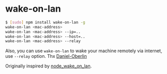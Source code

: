 # wake-on-lan
```bash
$ [sudo] npm install wake-on-lan -g
wake-on-lan <mac-address>
wake-on-lan <mac-address> --ip=..
wake-on-lan <mac-address> --host=..
wake-on-lan <mac-address> --relay
```

Also, you can use `wake-on-lan` to wake your machine remotely via internet, use `--relay` option. Thx [Daniel-Oberlin](https://github.com/Daniel-Oberlin)

Originally inspired by [node_wake_on_lan](https://github.com/agnat/node_wake_on_lan).
